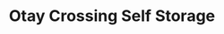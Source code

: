 ---
title: "Otay Crossing Self Storage"
url: /san-diego/otay-crossing-self-storage/
shop: storage rental
---